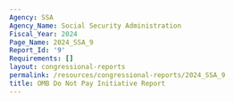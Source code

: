 ```yaml
---
Agency: SSA
Agency_Name: Social Security Administration
Fiscal_Year: 2024
Page_Name: 2024_SSA_9
Report_Id: '9'
Requirements: []
layout: congressional-reports
permalink: /resources/congressional-reports/2024_SSA_9
title: OMB Do Not Pay Initiative Report
---
```

